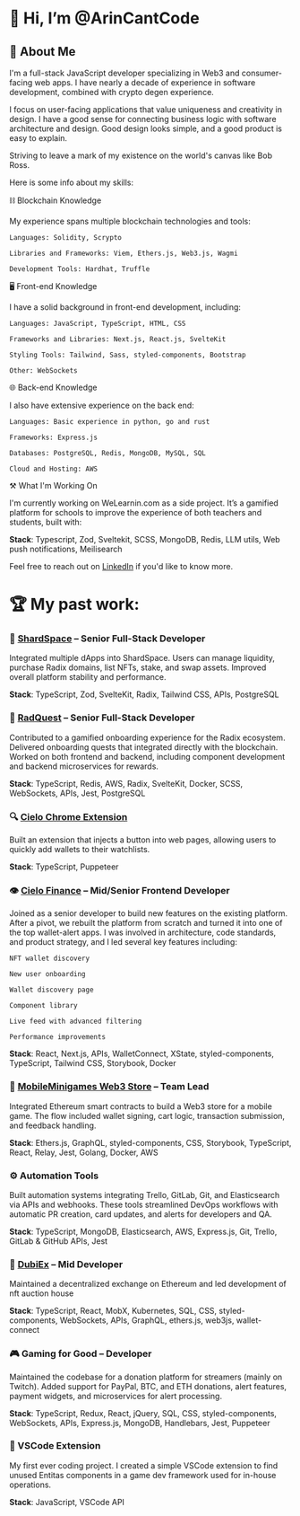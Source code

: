# 👋 Hi, I’m @ArinCantCode

## 📓 About Me
I'm a full-stack JavaScript developer specializing in Web3 and consumer-facing web apps.
I have nearly a decade of experience in software development, combined with crypto degen experience.

I focus on user-facing applications that value uniqueness and creativity in design.
I have a good sense for connecting business logic with software architecture and design.
Good design looks simple, and a good product is easy to explain.

Striving to leave a mark of my existence on the world's canvas like Bob Ross.

Here is some info about my skills:

⛓ Blockchain Knowledge

My experience spans multiple blockchain technologies and tools:

    Languages: Solidity, Scrypto

    Libraries and Frameworks: Viem, Ethers.js, Web3.js, Wagmi

    Development Tools: Hardhat, Truffle

🖥️ Front-end Knowledge

I have a solid background in front-end development, including:

    Languages: JavaScript, TypeScript, HTML, CSS

    Frameworks and Libraries: Next.js, React.js, SvelteKit

    Styling Tools: Tailwind, Sass, styled-components, Bootstrap

    Other: WebSockets

    
🌐 Back-end Knowledge

I also have extensive experience on the back end:

    Languages: Basic experience in python, go and rust

    Frameworks: Express.js

    Databases: PostgreSQL, Redis, MongoDB, MySQL, SQL

    Cloud and Hosting: AWS

    
⚒️ What I'm Working On

I'm currently working on WeLearnin.com as a side project.
It’s a gamified platform for schools to improve the experience of both teachers and students, built with:

**Stack**: Typescript, Zod, Sveltekit, SCSS, MongoDB, Redis, LLM utils, Web push notifications, Meilisearch

Feel free to reach out on [LinkedIn](https://www.linkedin.com/in/marcin-moldrzyk-332505214/) if you'd like to know more.

# 🏆 My past work:

### 💎 [ShardSpace](https://launch.shardspace.app/) – Senior Full-Stack Developer

Integrated multiple dApps into ShardSpace.
Users can manage liquidity, purchase Radix domains, list NFTs, stake, and swap assets.
Improved overall platform stability and performance.

**Stack**: TypeScript, Zod, SvelteKit, Radix, Tailwind CSS, APIs, PostgreSQL

### 🚀 [RadQuest](https://radquest.io/home/basic) – Senior Full-Stack Developer

Contributed to a gamified onboarding experience for the Radix ecosystem.
Delivered onboarding quests that integrated directly with the blockchain.
Worked on both frontend and backend, including component development and backend microservices for rewards.

**Stack**: TypeScript, Redis, AWS, Radix, SvelteKit, Docker, SCSS, WebSockets, APIs, Jest, PostgreSQL

### 🔍 [Cielo Chrome Extension](https://chromewebstore.google.com/detail/cielo/nbmknhhenedcdaodehlbpfanpmgkjaeg?hl=en)

Built an extension that injects a button into web pages, allowing users to quickly add wallets to their watchlists.

**Stack**: TypeScript, Puppeteer

### 👁️ [Cielo Finance](https://app.cielo.finance/feed) – Mid/Senior Frontend Developer

Joined as a senior developer to build new features on the existing platform.
After a pivot, we rebuilt the platform from scratch and turned it into one of the top wallet-alert apps.
I was involved in architecture, code standards, and product strategy, and I led several key features including:

    NFT wallet discovery

    New user onboarding

    Wallet discovery page

    Component library

    Live feed with advanced filtering

    Performance improvements

**Stack**: React, Next.js, APIs, WalletConnect, XState, styled-components, TypeScript, Tailwind CSS, Storybook, Docker

### 🛒 [MobileMinigames Web3 Store](https://shop.mobileminigames.com/) – Team Lead

Integrated Ethereum smart contracts to build a Web3 store for a mobile game.
The flow included wallet signing, cart logic, transaction submission, and feedback handling.

**Stack**: Ethers.js, GraphQL, styled-components, CSS, Storybook, TypeScript, React, Relay, Jest, Golang, Docker, AWS

### ⚙️ Automation Tools

Built automation systems integrating Trello, GitLab, Git, and Elasticsearch via APIs and webhooks.
These tools streamlined DevOps workflows with automatic PR creation, card updates, and alerts for developers and QA.

**Stack**: TypeScript, MongoDB, Elasticsearch, AWS, Express.js, Git, Trello, GitLab & GitHub APIs, Jest

### 💱 [DubiEx](https://www.dubiex.com/PRPS/USDC) – Mid Developer

Maintained a decentralized exchange on Ethereum and led development of nft auction house

**Stack**: TypeScript, React, MobX, Kubernetes, SQL, CSS, styled-components, WebSockets, APIs, GraphQL, ethers.js, web3js, wallet-connect

### 🎮 Gaming for Good – Developer

Maintained the codebase for a donation platform for streamers (mainly on Twitch).
Added support for PayPal, BTC, and ETH donations, alert features, payment widgets, and microservices for alert processing.

**Stack**: TypeScript, Redux, React, jQuery, SQL, CSS, styled-components, WebSockets, APIs, Express.js, MongoDB, Handlebars, Jest, Puppeteer

### 🧩 VSCode Extension

My first ever coding project. I created a simple VSCode extension to find unused Entitas components in a game dev framework used for in-house operations.

**Stack**: JavaScript, VSCode API
